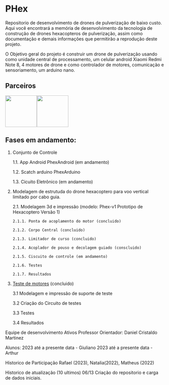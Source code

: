 
# PHex
Repositorio de desenvolvimento de drones de pulverização de baixo custo.
Aqui você encontrará a memória de desenvolvimento da tecnologia de construção de drones hexacopteros de pulverização, assim como documentação e demais informações que permitirão a reprodução deste projeto.

O Objetivo geral do projeto é construir um drone de pulverização usando como unidade central de processamento, um celular android Xiaomi Redmi Note 8, 4 motores de drone e como controlador de motores, comunicação e sensoriamento, um arduino nano.
## Parceiros

<div style="display: flex;">
 
 <image src="https://www.facom.ufms.br/wp-content/uploads/2017/09/grafo_facom.png)" width="100"/>
 <image src="https://www.gov.br/cnpq/pt-br/canais_atendimento/identidade-visual/CNPq_v2017_rgb.jpg" width="100"/>

</div>

## Fases em andamento:

 1. Conjunto de Controle

    1.1. App Android PhexAndroid (em andamento)

    1.2. Scatch arduino PhexArduino 

    1.3. Cicuito Eletrônico (em andamento)

 2. Modelagem de estrutuda do drone hexacoptero para voo vertical limitado por cabo guia.

    2.1. Modelagem 3d e impressão (modelo: Phex-v1 Prototipo de Hexacoptero Versão 1)
  
        2.1.1. Ponta de acoplamento do motor (concluido)
   
        2.1.2. Corpo Central (concluido)
   
        2.1.3. Limitador de curso (concluido)
    
        2.1.4. Acoplador de pouso e decolagem guiado (conscluido)
    
        2.1.5. Ciscuito de controle (em andamento)
    
        2.1.6. Testes
   
        2.1.7. Resultados

3. [Teste de motores](docs/teste_motores.md) (concluido)
    
    3.1 Modelagem e impressão de suporte de teste
    
    3.2 Criação do Circuito de testes
    
    3.3 Testes
    
    3.4 Resultados

Equipe de desenvolvimento
Ativos
  Professor Orientador: Daniel Cristaldo Martinez
  
Alunos:
  2023 até a presente data - Giuliano
  2023 até a presente data - Arthur

Historico de Participação
  Rafael (2023), Natalia(2022), Matheus (2022)

Historico de atualização (10 ultimos)
06/13 Criação do repositorio e carga de dados iniciais.
